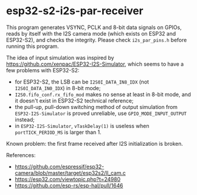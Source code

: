 # esp32-s2-i2s-par-receiver

This program generates VSYNC, PCLK and 8-bit data signals on GPIOs, reads by itself with the I2S camera mode (which exists on ESP32 and ESP32-S2), and checks the integrity. Please check `i2s_par_pins.h` before running this program.

The idea of input simulation was inspired by <https://github.com/xenpac/ESP32-I2S-Simulator>, which seems to have a few problems with ESP32-S2:

- for ESP32-S2, the LSB can be `I2S0I_DATA_IN8_IDX` (not `I2S0I_DATA_IN0_IDX`) in 8-bit mode;
- `I2S0.fifo_conf.rx_fifo_mod` makes no sense at least in 8-bit mode, and it doesn't exist in ESP32-S2 technical reference;
- the pull-up, pull-down switching method of output simulation from `ESP32-I2S-Simulator` is proved unreliable, use `GPIO_MODE_INPUT_OUTPUT` instead;
- in `ESP32-I2S-Simulator`, `vTaskDelay(1)` is useless when `portTICK_PERIOD_MS` is larger than 1.

Known problem: the first frame received after I2S initialization is broken.

References:

- <https://github.com/espressif/esp32-camera/blob/master/target/esp32s2/ll_cam.c>
- <https://esp32.com/viewtopic.php?t=24980>
- <https://github.com/esp-rs/esp-hal/pull/1646>
